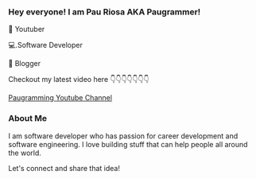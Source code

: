 ### Hey everyone! I am Pau Riosa AKA Paugrammer!

🎥 Youtuber

💻.Software Developer   

📕 Blogger

Checkout my latest video here 👇👇👇👇👇👇👇

[Paugramming Youtube Channel](https://www.youtube.com/c/paugramming)

### About Me
I am software developer who has passion for career development and software engineering. I love building stuff that can help people all around the world.

Let's connect and share that idea!
